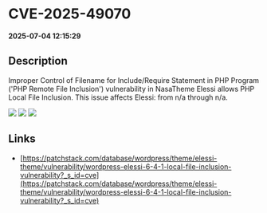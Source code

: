 # CVE-2025-49070

**2025-07-04 12:15:29**

## Description
Improper Control of Filename for Include/Require Statement in PHP Program ('PHP Remote File Inclusion') vulnerability in NasaTheme Elessi allows PHP Local File Inclusion. This issue affects Elessi: from n/a through n/a.

![](https://img.shields.io/static/v1?label=Score&message=7.5&color=red)
![](https://img.shields.io/static/v1?label=Severity&message=HIGH&color=red)
![](https://img.shields.io/static/v1?label=CWE&message=RFI&color=green)

## Links
- [https://patchstack.com/database/wordpress/theme/elessi-theme/vulnerability/wordpress-elessi-6-4-1-local-file-inclusion-vulnerability?_s_id=cve](https://patchstack.com/database/wordpress/theme/elessi-theme/vulnerability/wordpress-elessi-6-4-1-local-file-inclusion-vulnerability?_s_id=cve)
